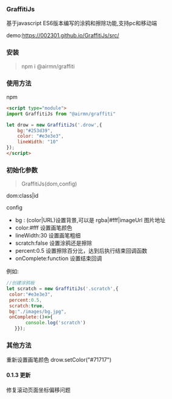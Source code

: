 ### GraffitiJs 
基于javascript ES6版本编写的涂鸦和擦除功能,支持pc和移动端

demo:https://002301.github.io/GraffitiJs/src/

### 安装

>npm i @airmn/graffiti
### 使用方法
npm

```html
<script type="module">
import GraffitiJs from "@airmn/graffiti"

let drow = new GraffitiJs('.drow',{
    bg:"#253d39", 
    color: "#e3e3e3", 
    lineWidth: "10"
});
</script>
```
### 初始化参数
>GraffitiJs(dom,config)

dom:class|id

 config
 * bg : (color|URL)设置背景,可以是 rgba|#fff|imageUrl 图片地址
 * color:#fff 设置画笔颜色
 * lineWidth:30 设置画笔粗细
 * scratch:false 设置涂鸦还是擦除 
 * percent:0.5 设置擦除百分比，达到后执行结束回调函数
 * onComplete:function 设置结束回调
 
 例如:
 ```js
 //创建涂鸦板
 let scratch = new GraffitiJs('.scratch',{
  color:"#e3e3e3",
  percent:0.5,
  scratch:true,
  bg:"./images/bg.jpg",
  onComplete:()=>{
		console.log('scratch')
	}});
 ```
 ### 其他方法

重新设置画笔颜色 drow.setColor("#71717") 

#### 0.1.3 更新
修复滚动页面坐标偏移问题